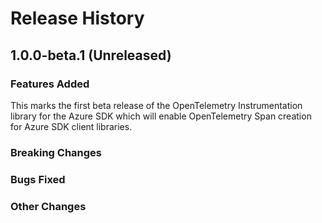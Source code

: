 # Release History

## 1.0.0-beta.1 (Unreleased)

### Features Added

This marks the first beta release of the OpenTelemetry Instrumentation library for the Azure SDK which will enable OpenTelemetry Span creation for Azure SDK client libraries.

### Breaking Changes

### Bugs Fixed

### Other Changes
